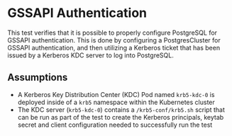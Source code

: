 # GSSAPI Authentication

This test verifies that it is possible to properly configure PostgreSQL for GSSAPI
authentication.  This is done by configuring a PostgresCluster for GSSAPI authentication,
and then utilizing a Kerberos ticket that has been issued by a Kerberos KDC server to log into
PostgreSQL.

## Assumptions

- A Kerberos Key Distribution Center (KDC) Pod named `krb5-kdc-0` is deployed inside of a `krb5`
namespace within the Kubernetes cluster
- The KDC server (`krb5-kdc-0`) contains a `/krb5-conf/krb5.sh` script that can be run as part
of the test to create the Kerberos principals, keytab secret and client configuration needed to
successfully run the test
